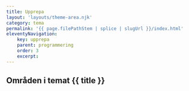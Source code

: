 ```yaml
---
title: Upprepa
layout: 'layouts/theme-area.njk'
category: tema
permalink: '{{ page.filePathStem | splice | slugUrl }}/index.html'
eleventyNavigation:
    key: upprepa
    parent: programmering
    order: 3
    excerpt:
---
```


## Områden i temat {{ title }}
